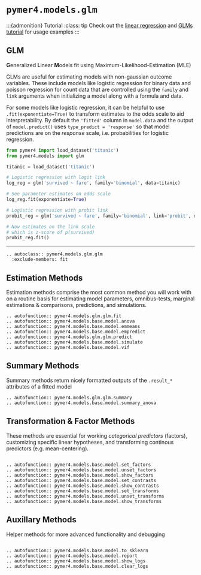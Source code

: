 # `pymer4.models.glm`

:::{admonition} Tutorial
:class: tip
Check out the [linear regression](../../tutorials/01_lm.ipynb) and [GLMs tutorial](../../tutorials/04_glmms.ipynb) for usage examples
:::

## GLM

**G**eneralized **L**inear **M**odels fit using Maximum-Likelihood-Estimation (MLE)

GLMs are useful for estimating models with non-gaussian outcome variables. These include models like logistic regression for binary data and poisson regression for count data that are controlled using the `family` and `link` arguments when initializing a model along with a formula and data. 

For some models like logistic regression, it can be helpful to use `.fit(exponentiate=True)` to transform estimates to the odds scale to aid interpretability. By default the `'fitted'` column in `model.data` and the output of `model.predict()` uses `type_predict = 'response'` so that model predictions are on the *response* scale, i.e. probabilities for logistic regression.

```python
from pymer4 import load_dataset('titanic')
from pymer4.models import glm

titanic = load_dataset('titanic')

# Logistic regression with logit link
log_reg = glm('survived ~ fare', family='binomial', data=titanic)

# See parameter estimates on odds scale
log_reg.fit(exponentiate=True)

# Logistic regression with probit link
probit_reg = glm('survived ~ fare', family='binomial', link='probit', data=titanic)

# Now estimates on the link scale
# which is z-score of p(survived)
probit_reg.fit()

```

---

```{eval-rst}
.. autoclass:: pymer4.models.glm.glm
  :exclude-members: fit

```

## Estimation Methods

Estimation methods comprise the most common method you will work with on a routine basis for estimating model parameters, omnibus-tests, marginal estimations & comparisons, predictions, and simulations. 

```{eval-rst}
.. autofunction:: pymer4.models.glm.glm.fit
.. autofunction:: pymer4.models.base.model.anova
.. autofunction:: pymer4.models.base.model.emmeans
.. autofunction:: pymer4.models.base.model.empredict
.. autofunction:: pymer4.models.glm.glm.predict
.. autofunction:: pymer4.models.base.model.simulate
.. autofunction:: pymer4.models.base.model.vif

```

## Summary Methods

Summary methods return nicely formatted outputs of the `.result_*` attributes of a fitted model

```{eval-rst}
.. autofunction:: pymer4.models.glm.glm.summary
.. autofunction:: pymer4.models.base.model.summary_anova

```

## Transformation & Factor Methods

These methods are essential for working *categorical predictors* (factors), customizing specific linear hypotheses, and transforming continous predictors (e.g. mean-centering).

```{eval-rst}

.. autofunction:: pymer4.models.base.model.set_factors
.. autofunction:: pymer4.models.base.model.unset_factors
.. autofunction:: pymer4.models.base.model.show_factors
.. autofunction:: pymer4.models.base.model.set_contrasts
.. autofunction:: pymer4.models.base.model.show_contrasts
.. autofunction:: pymer4.models.base.model.set_transforms
.. autofunction:: pymer4.models.base.model.unset_transforms
.. autofunction:: pymer4.models.base.model.show_transforms

```

## Auxillary Methods

Helper methods for more advanced functionality and debugging

```{eval-rst}

.. autofunction:: pymer4.models.base.model.to_sklearn
.. autofunction:: pymer4.models.base.model.report
.. autofunction:: pymer4.models.base.model.show_logs
.. autofunction:: pymer4.models.base.model.clear_logs

```
